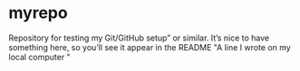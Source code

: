 # myrepo
Repository for testing my Git/GitHub setup” or similar. It’s nice to have something here, so you’ll see it appear in the README
"A line I wrote on my local computer  " 
